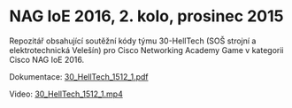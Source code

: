 # NAG IoE 2016, 2. kolo, prosinec 2015
Repozitář obsahující soutěžní kódy týmu 30-HellTech (SOŠ strojní a elektrotechnická Velešín) pro Cisco Networking Academy Game v kategorii Cisco NAG IoE 2016.

Dokumentace: [30_HellTech_1512_1.pdf](https://drive.google.com/file/d/0B2ooE2C_X5f0MU9HWlA0M295cTA/view?usp=sharing)

Video: [30_HellTech_1512_1.mp4](https://drive.google.com/file/d/0B2ooE2C_X5f0aGNER2o3WHlxZEk/view?usp=sharing)

